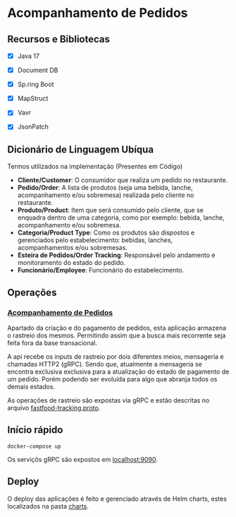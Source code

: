 # Acompanhamento de Pedidos

## Recursos e Bibliotecas
- [x] Java 17
- [x] Document DB
- [x] Sp.ring Boot
- [x] MapStruct
- [x] Vavr
- [x] JsonPatch


## Dicionário de Linguagem Ubíqua

Termos utilizados na implementação (Presentes em Código)

- **Cliente/Customer**: O consumidor que realiza um pedido no restaurante.
- **Pedido/Order**: A lista de produtos (seja uma bebida, lanche, acompanhamento e/ou sobremesa) realizada pelo cliente no restaurante.
- **Produto/Product**: Item que será consumido pelo cliente, que se enquadra dentro de uma categoria, como por exemplo: bebida, lanche, acompanhamento e/ou sobremesa.
- **Categoria/Product Type**: Como os produtos são dispostos e gerenciados pelo estabelecimento: bebidas, lanches, acompanhamentos e/ou sobremesas.
- **Esteira de Pedidos/Order Tracking**: Responsável pelo andamento e monitoramento do estado do pedido.
- **Funcionário/Employee**: Funcionário do estabelecimento.

## Operações

### [Acompanhamento de Pedidos]([BillingController.java](fastfood-api%2Fsrc%2Fmain%2Fjava%2Fio%2Ffiap%2Ffastfood%2Fdriver%2Fcontroller%2Fbilling%2FBillingController.java))
Apartado da criação e do pagamento de pedidos, esta aplicação armazena o rastreio dos mesmos. Permitindo assim que a busca mais recorrente seja feita fora da base transacional.

A api recebe os inputs de rastreio por dois diferentes meios, mensageria e chamadas HTTP2 (gRPC). Sendo que, atualmente a mensageria se encontra exclusiva exclusiva para a atualização do estado de pagamento de um pedido. 
Porém podendo ser evoluída para algo que abranja todos os demais estados. 

As operações de rastreio são expostas via gRPC e estão descritas no arquivo [fastfood-tracking.proto](fastfood-tracking-api%2Fsrc%2Fmain%2Fproto%2Ffastfood-tracking.proto).

## Início rápido

```shell 
docker-compose up
```
Os serviçõs gRPC são expostos em [localhost:9090](http://localhost:9090).

## Deploy
O deploy das aplicações é feito e gerenciado através de Helm charts, estes localizados na pasta [charts](charts).